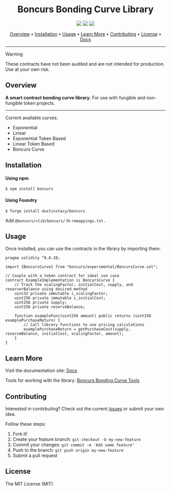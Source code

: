 <h1 align="center">
Boncurs Bonding Curve Library
</h1>

<p align="center">
  <a href="https://www.npmjs.com/package/boncurs"><img src="https://img.shields.io/npm/v/boncurs"/></a>
  <a href="https://boncurs.gitbook.io/boncurs/"><img src="https://img.shields.io/static/v1?message=Documented%20on%20GitBook&logo=gitbook&logoColor=ffffff&label=%20&labelColor=5c5c5c&color=3F89A1"></a>
  <a href="./#license"><img src="https://img.shields.io/badge/License-MIT-brightgreen"/></a>
</p>


<p align="center">
  <a href="#overview">Overview</a> •
  <a href="#installation">Installation</a> •
  <a href="#usage">Usage</a> •
  <a href="#learn-more">Learn More</a> •
  <a href="#contributing">Contributing</a> •
  <a href="#license">License</a> •
  <a href="https://boncurs.gitbook.io/boncurs/">Docs</a>
</p>

***

> [!WARNING]
> These contracts have not been audited and are not intended for production.
> Use at your own risk.

## Overview

**A smart contract bonding curve library.** For use with fungible and non-fungible token projects.

***

Current available curves:

* Exponential
* Linear
* Exponential Token Based
* Linear Token Based
* Boncurs Curve

## Installation

#### Using npm

```
$ npm install boncurs
```

#### Using Foundry

```
$ forge install dustinstacy/boncurs
```

Add `@boncurs/=lib/boncurs/` in `remappings.txt.`

## Usage

Once installed, you can use the contracts in the library by importing them:

```solidity
pragma solidity ^0.8.28;

import {BoncursCurve} from "boncurs/experimental/BoncursCurve.sol";

// Couple with a token contract for ideal use case
contract ExampleImplementation is BoncursCurve {
    // Track the scalingFactor, initialCost, supply, and reserverBalance using desired method
    uint32 private immutable i_scalingFactor;
    uint256 private immutable i_initialCost;
    uint256 private supply;
    uint256 private reserveBalance;

    function exampleFunc(uint256 amount) public returns (uint256 examplePurchaseReturn) {
        // Call library functions to use pricing calculations
        examplePurchaseReturn = getPurchaseCost(supply, reserveBalance, initialCost, scalingFactor, amount);
    }
}
```

## Learn More

Visit the documentation site: [Docs](https://boncurs.gitbook.io/boncurs)

Tools for working with the library: [Boncurs Bonding Curve Tools](https://github.com/dustinstacy/boncurs-tools)

## Contributing

Interested in contirbuting? Check out the current [issues](https://github.com/dustinstacy/boncurs/issues) or submit your own idea.

Follow these steps:

1. Fork it!
2. Create your feature branch: `git checkout -b my-new-feature`
3. Commit your changes: `git commit -m 'Add some feature'`
4. Push to the branch: `git push origin my-new-feature`
5. Submit a pull request

## License

The MIT License (MIT)

